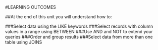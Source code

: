 #LEARNING OUTCOMES

##At the end of this unit you will understand how to:

###Select data using the LIKE keywords
###Select records with column values in a range using BETWEEN
###Use AND and NOT to extend your queries
###Order and group results
###Select data from more than one table using JOINS
